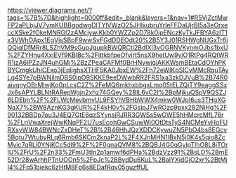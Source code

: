 https://viewer.diagrams.net/?tags=%7B%7D&highlight=0000ff&edit=_blank&layers=1&nav=1#R5VjZctMwFP2aPLbjJV7ymKUBBgodwgDlTYlVWzO25JHlxubruYrleFFDaUjrBl5a3eOrxeccXSke2fOkeMNRGl2zAMcjywiKkb0YWZZp2D78k0ipENczKyTkJFBYA6zIT1x3VWhOApx1EgVjsSBpF9wwSvFGdDDEOdt20%2B5Y3J01RSHWgNUGxTr6jQQiqlDfMRr8LSZhVM9sGupJgupkBWQRCti2BdlXI3vOGRNVKynmOJbs1bxU%2FZYHnu4XxjEVf9KBlBc%2FittkbfpeOfvirt5nsX9hetUw9yjO1RtPg4RQtWRR1jzA6lPZzJN4uhGMj%2BzZPeaCAFMf0BrHNywjgjAKKWsmBEtaCdOYhPKBYCmgkUhiCExo3jEqlighsXTHF5KA0JbxEW%2Fh72eWIKpSlCvMMcRquTAyLg4SYe7pBWNilmDBS0ipO9SKKE9eeDWwbRR2FRS1xa3zkDJVuB%2B74R0aivqnyOBrMlwjKq0pLcsC2Z%2FeMQ6mkhxbbgxLmq05tELZQjTY9eaggSSxJx6sAPYLBLNtRARepWgjn2xhz74GQey%2BIL6vC2I%2BpMjkuQSpV9QSZJ6LDEbn%2F%2FLWcMevbmvUL9FSYhVBHbWWX4mkw0WJpI6us3THgXGNaX7%2BW8AznKG3gKUR%2F4kH0v%2FGsipJ7wROzp9pxx282NiHq%2F90132BBDp7ou3J4EQ7GtE6qzSYynsjRJRR3GWSs5wGWE5hHMcrcMfL76r%2FLriVwaXrejWwKNqPF2U7usEcphGwCSuwWj0OtDtsTyS4NCMeYvHoFURXsyWW84BWNcZxDHeT%2B%2B46HhJQzXDDCKywuZN5PbO4bs8EGcv5Bqtu7WtubyRLq6Rmb6SKCm2knaP2L%2F4XJnMHN1lBxN5j0K4s5qio8ZcMyic7qRLi0YNjKCc5dl9%2F%2F0gnaQVM8%2BQBJ4G0qGylpTIhO8L8jTOrIU%2FrU%2F2n33%2FmU3tIn2p1amwf6dPHa%2BdzVzz91%2BsLO%2BmE52Dr28wArhhPTnUOOn5%2FpJc%2BBydDu6KuL%2BalYXidGjO2xr%2BtMjI4%2Fq51biekc6zHtM8Fp6s8EDafRqv05guzffUL
